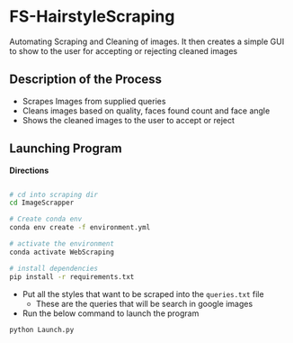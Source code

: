 # FS-HairstyleScraping

Automating Scraping and Cleaning of images. It then creates a simple GUI to show to the user for accepting or rejecting cleaned images

## Description of the Process

- Scrapes Images from supplied queries
- Cleans images based on quality, faces found count and face angle
- Shows the cleaned images to the user to accept or reject


## Launching Program

**Directions**

```sh

# cd into scraping dir
cd ImageScrapper

# Create conda env
conda env create -f environment.yml

# activate the environment
conda activate WebScraping

# install dependencies
pip install -r requirements.txt
```

- Put all the styles that want to be scraped into the `queries.txt` file
    - These are the queries that will be search in google images
- Run the below command to launch the program
```sh
python Launch.py
``` 



